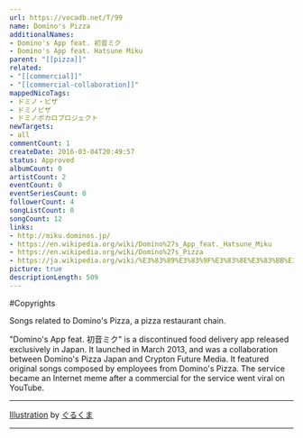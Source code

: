 ```yaml
---
url: https://vocadb.net/T/99
name: Domino's Pizza
additionalNames: 
- Domino's App feat. 初音ミク
- Domino's App feat. Hatsune Miku
parent: "[[pizza]]"
related:
- "[[commercial]]"
- "[[commercial-collaboration]]"
mappedNicoTags:
- ドミノ・ピザ
- ドミノピザ
- ドミノボカロプロジェクト
newTargets:
- all
commentCount: 1
createDate: 2016-03-04T20:49:57
status: Approved
albumCount: 0
artistCount: 2
eventCount: 0
eventSeriesCount: 0
followerCount: 4
songListCount: 0
songCount: 12
links: 
- http://miku.dominos.jp/
- https://en.wikipedia.org/wiki/Domino%27s_App_feat._Hatsune_Miku
- https://en.wikipedia.org/wiki/Domino%27s_Pizza
- https://ja.wikipedia.org/wiki/%E3%83%89%E3%83%9F%E3%83%8E%E3%83%BB%E3%83%94%E3%82%B6
picture: true
descriptionLength: 509
---
```


#Copyrights

Songs related to Domino's Pizza, a pizza restaurant chain.

"Domino's App feat. 初音ミク" is a discontinued food delivery app released exclusively in Japan.
It launched in March 2013, and was a collaboration between Domino's Pizza Japan and Crypton Future Media.
It featured original songs composed by employees from Domino's Pizza.
The service became an Internet meme after a commercial for the service went viral on YouTube.

___

[Illustration](https://piapro.jp/t/usmH) by [ぐるくま](https://piapro.jp/mihara0531)

---

